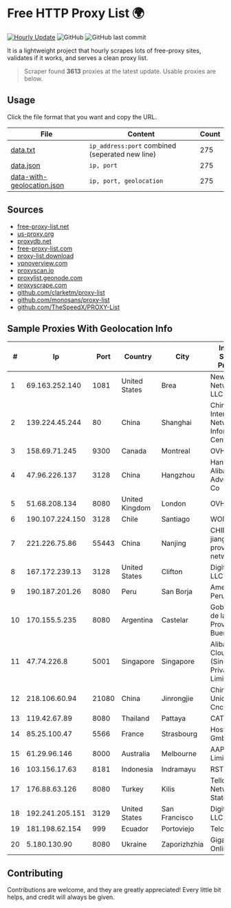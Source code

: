 
# Free HTTP Proxy List 🌍

[![Hourly Update](https://github.com/mertguvencli/http-proxy-list/actions/workflows/main.yml/badge.svg?branch=main)](https://github.com/mertguvencli/http-proxy-list/actions/workflows/main.yml)
![GitHub](https://img.shields.io/github/license/mertguvencli/http-proxy-list)
![GitHub last commit](https://img.shields.io/github/last-commit/mertguvencli/http-proxy-list)

It is a lightweight project that hourly scrapes lots of free-proxy sites, validates if it works, and serves a clean proxy list.


> Scraper found **3613** proxies at the latest update. Usable proxies are below.

## Usage

Click the file format that you want and copy the URL.


|File|Content|Count|
|----|-------|-----|
|[data.txt](https://raw.githubusercontent.com/mertguvencli/http-proxy-list/main/proxy-list/data.txt)|`ip_address:port` combined (seperated new line)|275|
|[data.json](https://raw.githubusercontent.com/mertguvencli/http-proxy-list/main/proxy-list/data.json)|`ip, port`|275|
|[data-with-geolocation.json](https://raw.githubusercontent.com/mertguvencli/http-proxy-list/main/proxy-list/data-with-geolocation.json)|`ip, port, geolocation`|275|

## Sources

* [free-proxy-list.net](https://free-proxy-list.net)
* [us-proxy.org](https://www.us-proxy.org)
* [proxydb.net](http://proxydb.net)
* [free-proxy-list.com](https://free-proxy-list.com/?page=&port=&type%5B%5D=http&type%5B%5D=https&up_time=0&search=Search)
* [proxy-list.download](https://www.proxy-list.download/HTTP)
* [vpnoverview.com](https://vpnoverview.com/privacy/anonymous-browsing/free-proxy-servers)
* [proxyscan.io](https://www.proxyscan.io)
* [proxylist.geonode.com](https://proxylist.geonode.com/api/proxy-list?limit=300&page=1&sort_by=lastChecked&sort_type=desc&protocols=http,https)
* [proxyscrape.com](https://api.proxyscrape.com/v2/?request=displayproxies&protocol=http&timeout=10000&country=all&ssl=all&anonymity=all)
* [github.com/clarketm/proxy-list](https://raw.githubusercontent.com/clarketm/proxy-list/master/proxy-list-raw.txt)
* [github.com/monosans/proxy-list](https://raw.githubusercontent.com/monosans/proxy-list/main/proxies/http.txt)
* [github.com/TheSpeedX/PROXY-List](https://raw.githubusercontent.com/TheSpeedX/PROXY-List/master/http.txt)


## Sample Proxies With Geolocation Info

|#|Ip|Port|Country|City|Internet Service Provider|
|-|--|----|-------|----|-------------------------|
|1|69.163.252.140|1081|United States|Brea|New Dream Network, LLC|
|2|139.224.45.244|80|China|Shanghai|China Internet Network Information Center|
|3|158.69.71.245|9300|Canada|Montreal|OVH SAS|
|4|47.96.226.137|3128|China|Hangzhou|Hangzhou Alibaba Advertising Co|
|5|51.68.208.134|8080|United Kingdom|London|OVH SAS|
|6|190.107.224.150|3128|Chile|Santiago|WOM S.A.|
|7|221.226.75.86|55443|China|Nanjing|CHINANET jiangsu province network|
|8|167.172.239.13|3128|United States|Clifton|DigitalOcean, LLC|
|9|190.187.201.26|8080|Peru|San Borja|Americatel Peru S.A.|
|10|170.155.5.235|8080|Argentina|Castelar|Gobernacion de la Provincia de Buenos Aires|
|11|47.74.226.8|5001|Singapore|Singapore|Alibaba Cloud (Singapore) Private Limited|
|12|218.106.60.94|21080|China|Jinrongjie|China Unicom CncNet|
|13|119.42.67.89|8080|Thailand|Pattaya|CAT-BB|
|14|85.25.100.47|5566|France|Strasbourg|Host Europe GmbH|
|15|61.29.96.146|8000|Australia|Melbourne|AAPT Limited|
|16|103.156.17.63|8181|Indonesia|Indramayu|RSTNET|
|17|176.88.63.126|8080|Turkey|Kilis|Tellcom Main Network Statement|
|18|192.241.205.151|3129|United States|San Francisco|DigitalOcean, LLC|
|19|181.198.62.154|999|Ecuador|Portoviejo|Telconet S.A|
|20|5.180.130.90|8080|Ukraine|Zaporizhzhia|Gigabit-Online LLC|



## Contributing

Contributions are welcome, and they are greatly appreciated! Every
little bit helps, and credit will always be given.

